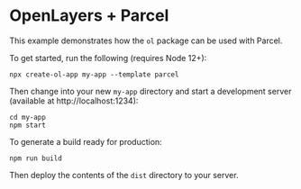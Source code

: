 # OpenLayers + Parcel

This example demonstrates how the `ol` package can be used with Parcel.

To get started, run the following (requires Node 12+):

    npx create-ol-app my-app --template parcel

Then change into your new `my-app` directory and start a development server (available at http://localhost:1234):

    cd my-app
    npm start

To generate a build ready for production:

    npm run build

Then deploy the contents of the `dist` directory to your server.